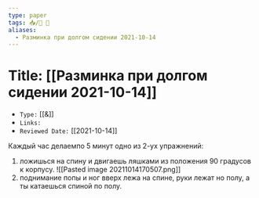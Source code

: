 ```yaml
---
type: paper
tags: 📥️/📜️ 💊
aliases:
  - Разминка при долгом сидении 2021-10-14
---
```




# Title: **[[Разминка при долгом сидении 2021-10-14]]**
- `Type:` [[&]]
- `Links:`
- `Reviewed Date:` [[2021-10-14]]

Каждый час делаемпо 5 минут одно из 2-ух упражнений:
1) ложишься на спину и двигаешь ляшками из положения 90 градусов к корпусу. ![[Pasted image 20211014170507.png]]
2) поднимание попы и ног вверх лежа на спине, руки лежат но полу, а ты катаешься спиной по полу. 